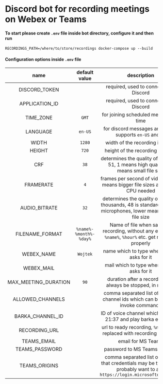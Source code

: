 # Discord bot for recording meetings on Webex or Teams

#### To start please create `.env` file inside bot directory, configure it and then run

```
RECORDINGS_PATH=/where/to/store/recordings docker-compose up --build
```

#### Configuration options inside `.env` file

|         name         |     default value      |                                                         description                                                          |
| :------------------: | :--------------------: | :--------------------------------------------------------------------------------------------------------------------------: |
|    DISCORD_TOKEN     |                        |                                            required, used to connect with Discord                                            |
|    APPLICATION_ID    |                        |                                            required, used to connect with Discord                                            |
|      TIME_ZONE       |         `GMT`          |                                            for joining scheduled meetings on time                                            |
|       LANGUAGE       |        `en-US`         |                                  for discord messages and dates, supports `en-US` and `pl`                                   |
|        WIDTH         |         `1280`         |                                               width of the recording in pixels                                               |
|        HEIGHT        |         `720`          |                                              height of the recording in pixels                                               |
|         CRF          |          `38`          |                    determines the quality of video, 1-51, 1 means high quality, 51 means small file size                     |
|      FRAMERATE       |          `4`           |                       frames per second of video, higher means bigger file sizes and better CPU needed                       |
|    AUDIO_BITRATE     |          `32`          |       determines the quality of audio in thousands, 48 is standard for most microphones, lower means smaller file size       |
|   FILENAME_FORMAT    | `%name%-%month%-%day%` |          Name of file when saving a recording, without any extension, `%name%`, `%hour%` etc. get replaced properly          |
|      WEBEX_NAME      |        `Wojtek`        |                                          name which to type when webex asks for it                                           |
|      WEBEX_MAIL      |                        |                                          mail which to type when webex asks for it                                           |
| MAX_MEETING_DURATION |          `90`          |                                duration after a recording will always be stopped, in minutes                                 |
|   ALLOWED_CHANNELS   |                        |                       comma separated list of Discord channel ids which can be used to invoke commands                       |
|   BARKA_CHANNEL_ID   |                        |                              ID of voice channel which to join at 21:37 and play barka everyday                              |
|    RECORDING_URL     |                        |                           url to ready recording, `%name%` gets replaced with recording file name                            |
|     TEAMS_EMAIL      |                        |                                                      email for MS Teams                                                      |
|    TEAMS_PASSWORD    |                        |                                                 password to MS Teams account                                                 |
|    TEAMS_ORIGINS     |                        | comma separated list of origins that credentials may be typed into, probably want to add `https://login.microsoftonline.com` |
